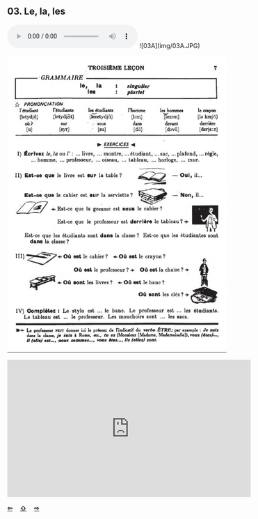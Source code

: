 ## 03. Le, la, les

  <audio controls>
    <source src="sound/03A.ogg"></source>
  </audio>
![03A](img/03A.JPG)

![03B](img/03B.JPG)

<iframe width="560" height="315" src="https://www.youtube.com/embed/npniUd2M_vI" frameborder="0" allow="accelerometer; autoplay; encrypted-media; gyroscope; picture-in-picture" allowfullscreen></iframe>


<p style='font-weight:bolder'>
  <a href='02.html' title='Önceki sayfa'>⇦</a>&emsp;
  <a href='..' title='Ana sayfa'>⇧</a>&emsp;
  <a href='04.html' title='Sonraki sayfa'>⇨</a>
</p>